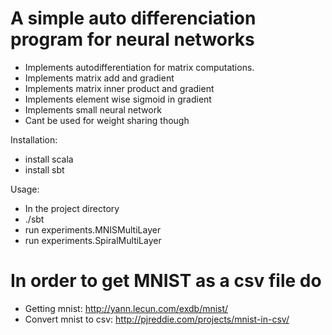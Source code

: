 A simple auto differenciation program for neural networks
======================
+ Implements autodifferentiation for matrix computations.
+ Implements matrix add and gradient
+ Implements matrix inner product and gradient
+ Implements element wise sigmoid in gradient
+ Implements small neural network
+ Cant be used for weight sharing though

Installation:
+ install scala
+ install sbt

Usage:
+ In the project directory
+ ./sbt
+ run experiments.MNISMultiLayer
+ run experiments.SpiralMultiLayer

In order to get MNIST as a csv file do
=============
+ Getting mnist: http://yann.lecun.com/exdb/mnist/
+ Convert mnist to csv: http://pjreddie.com/projects/mnist-in-csv/
